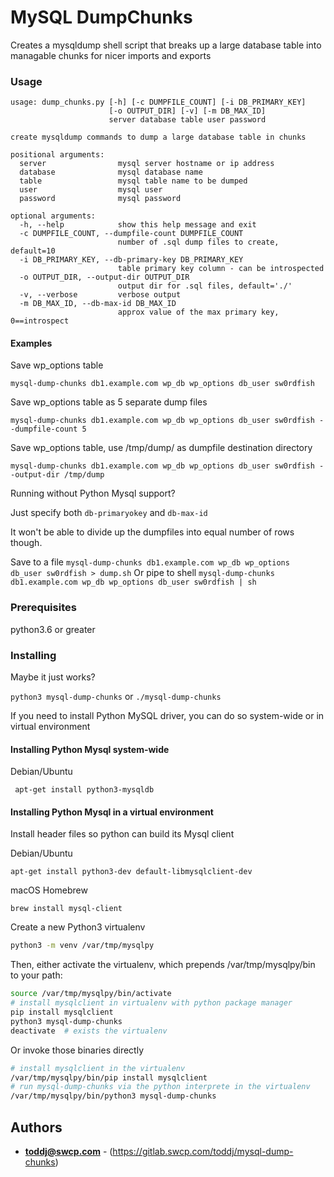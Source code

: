# MySQL DumpChunks
Creates a mysqldump shell script that breaks up a large database table into managable chunks for nicer imports and exports


### Usage
```
usage: dump_chunks.py [-h] [-c DUMPFILE_COUNT] [-i DB_PRIMARY_KEY]
                      [-o OUTPUT_DIR] [-v] [-m DB_MAX_ID]
                      server database table user password

create mysqldump commands to dump a large database table in chunks

positional arguments:
  server                mysql server hostname or ip address
  database              mysql database name
  table                 mysql table name to be dumped
  user                  mysql user
  password              mysql password

optional arguments:
  -h, --help            show this help message and exit
  -c DUMPFILE_COUNT, --dumpfile-count DUMPFILE_COUNT
                        number of .sql dump files to create, default=10
  -i DB_PRIMARY_KEY, --db-primary-key DB_PRIMARY_KEY
                        table primary key column - can be introspected
  -o OUTPUT_DIR, --output-dir OUTPUT_DIR
                        output dir for .sql files, default='./'
  -v, --verbose         verbose output
  -m DB_MAX_ID, --db-max-id DB_MAX_ID
                        approx value of the max primary key, 0==introspect
```
#### Examples
Save wp_options table

``` mysql-dump-chunks db1.example.com wp_db wp_options db_user sw0rdfish ```

Save wp_options table as 5 separate dump files

``` mysql-dump-chunks db1.example.com wp_db wp_options db_user sw0rdfish --dumpfile-count 5 ```

Save wp_options table, use /tmp/dump/ as dumpfile destination directory

``` mysql-dump-chunks db1.example.com wp_db wp_options db_user sw0rdfish --output-dir /tmp/dump ```

Running without Python Mysql support? 

Just specify both `db-primaryokey` and `db-max-id`

It won't be able to divide up the dumpfiles into equal number of rows though.

Save to a file
``` mysql-dump-chunks db1.example.com wp_db wp_options db_user sw0rdfish > dump.sh ```
Or pipe to shell
``` mysql-dump-chunks db1.example.com wp_db wp_options db_user sw0rdfish | sh ```

### Prerequisites

python3.6 or greater


### Installing

Maybe it just works? 

```python3 mysql-dump-chunks```
or
```./mysql-dump-chunks```

If you need to install Python MySQL driver, you can do so system-wide or in virtual environment

#### Installing Python Mysql system-wide
Debian/Ubuntu 

``` apt-get install python3-mysqldb```


#### Installing Python Mysql in a virtual environment
Install header files so python can build its Mysql client

Debian/Ubuntu

``` apt-get install python3-dev default-libmysqlclient-dev ```

macOS Homebrew

``` brew install mysql-client ```

Create a new Python3 virtualenv

```bash
python3 -m venv /var/tmp/mysqlpy
```

Then, either activate the virtualenv, which prepends /var/tmp/mysqlpy/bin to your path:

```bash
source /var/tmp/mysqlpy/bin/activate
# install mysqlclient in virtualenv with python package manager
pip install mysqlclient
python3 mysql-dump-chunks
deactivate  # exists the virtualenv
```
Or invoke those binaries directly

```bash
# install mysqlclient in the virtualenv
/var/tmp/mysqlpy/bin/pip install mysqlclient
# run mysql-dump-chunks via the python interprete in the virtualenv
/var/tmp/mysqlpy/bin/python3 mysql-dump-chunks
```

## Authors

* **toddj@swcp.com** - (https://gitlab.swcp.com/toddj/mysql-dump-chunks)
